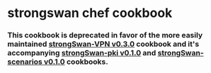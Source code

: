 # strongswan chef cookbook

### This cookbook is deprecated in favor of the more easily maintained [strongSwan-VPN v0.3.0](https://github.com/acommitteeoflunatics-cookbooks/strongSwan-VPN) cookbook and it's accompanying [strongSwan-pki v0.1.0](https://github.com/acommitteeoflunatics-cookbooks/strongSwan-pki) and [strongSwan-scenarios v0.1.0](https://github.com/acommitteeoflunatics-cookbooks/strongSwan-scenarios) cookbooks. 
